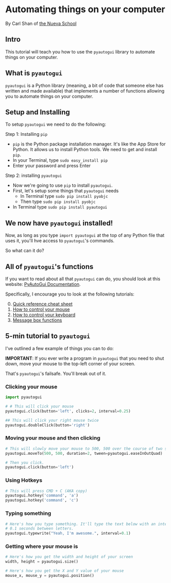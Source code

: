 # Automating things on your computer
By Carl Shan of [the Nueva School](www.nuevaschool.org)

## Intro

This tutorial will teach you how to use the `pyautogui` library to automate things on your computer.

## What is `pyautogui`

`pyautogui` is a Python library (meaning, a bit of code that someone else has written and made available) that implements a number of functions allowing you to automate things on your computer.


## Setup and Installing

To setup `pyautogui` we need to do the following:

Step 1: Installing `pip`

* `pip` is the Python package installation manager. It's like the App Store for Python. It allows us to install Python tools. We need to get and install `pip`.
* In your Terminal, type `sudo easy_install pip`
* Enter your password and press Enter

Step 2: installing `pyautogui`

* Now we're going to use `pip` to install `pyautogui`.
* First, let's setup some things that `pyautogui` needs
    * In Terminal type `sudo pip install pyobjc`
    * Then type `sudo pip install pyobjc`
* In Terminal type `sudo pip install pyautogui`


## We now have `pyautogui` installed!

Now, as long as you type `import pyautogui` at the top of any Python file that uses it,  you'll hve access to `pyautogui`'s commands.

So what can it do?

## All of `pyautogui`'s functions

If you want to read about all that `pyautogui` can do, you should look at this website: [PyAutoGui Documentation](https://pyautogui.readthedocs.io/en/latest/cheatsheet.html).

Specifically, I encourage you to look at the following tutorials:

0. [Quick reference cheat sheet](https://pyautogui.readthedocs.io/en/latest/cheatsheet.html)
1. [How to control your mouse](https://pyautogui.readthedocs.io/en/latest/mouse.html)
2. [How to control your keyboard](https://pyautogui.readthedocs.io/en/latest/keyboard.html)
3. [Message box functions](https://pyautogui.readthedocs.io/en/latest/msgbox.html)

## 5-min tutorial to `pyautogui`

I've outlined a few example of things you can to do:

**IMPORTANT**: If you ever write a program in `pyautogui` that you need to shut down, move your mouse to the top-left corner of your screen.

That's `pyautogui`'s failsafe. You'll break out of it.

### Clicking your mouse
```python
import pyautogui

# # This will click your mouse
pyautogui.click(button='left', clicks=2, interval=0.25)

## This will click your right mouse twice
pyautogui.doubleClick(button='right')

```

### Moving your mouse and then clicking


```python
# This will slowly move your mouse to 500, 500 over the course of two seconds
pyautogui.moveTo(500, 500, duration=2, tween=pyautogui.easeInOutQuad)  # use tweening/easing function to move mouse over 2 seconds.

# Then you click.
pyautogui.click(button='left')
```


### Using Hotkeys

```python
# This will press CMD + C (AKA copy)
pyautogui.hotkey('command', 'a')
pyautogui.hotkey('command', 'c')
```

### Typing something

```python
# Here's how you type something. It'll type the text below with an interval of
# 0.1 seconds between letters.
pyautogui.typewrite("Yeah, I'm awesome.", interval=0.1)
```

### Getting where your mouse is

```python
# Here's how you get the width and height of your screen
width, height = pyautogui.size()

# Here's how you get the X and Y value of your mouse
mouse_x, mouse_y = pyautogui.position()
```